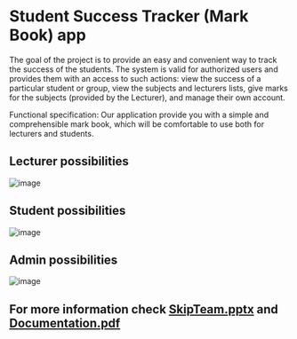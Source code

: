 # Student Success Tracker (Mark Book) app
The goal of the project is to provide an easy and convenient way to track the success of the students. The system is valid for authorized users and provides them
with an access to such actions: view the success of a particular student or group, view the subjects and lecturers lists, give marks for the subjects (provided by the Lecturer), and manage their own account.

Functional specification: 
Our application provide you with a simple and comprehensible mark book, which will be comfortable to use both for lecturers and students. 
## Lecturer possibilities
![image](https://user-images.githubusercontent.com/46458014/146418527-94ab8cc7-64e9-4616-9e40-5e50dd970c2d.png)
## Student possibilities
![image](https://user-images.githubusercontent.com/46458014/146418494-a68e1d21-f11e-4aa1-a9ab-5a46bc28bb52.png)
## Admin possibilities
![image](https://user-images.githubusercontent.com/46458014/146418552-7531430d-9c55-4374-8316-ecc4e341b829.png)
## For more information check [SkipTeam.pptx](https://github.com/GromovvVadim/Skip-team-project/blob/main/SkipTeam.pptx) and [Documentation.pdf](https://github.com/GromovvVadim/Skip-team-project/blob/main/Documentation.pdf)
